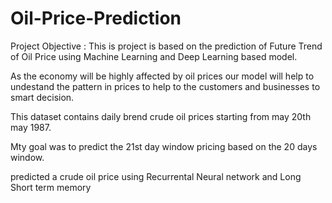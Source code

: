 # Oil-Price-Prediction

Project Objective : This is project is based on the prediction of Future Trend of Oil Price using Machine Learning and Deep Learning based model.

As the economy will be highly affected by oil prices our model will help to undestand the pattern in prices to help to the customers and businesses to smart decision.

This dataset contains daily brend crude oil prices starting from may 20th may 1987.

Mty goal was to predict the 21st day window pricing based on the 20 days window.

predicted a crude oil price using Recurrental Neural network and Long Short term memory


